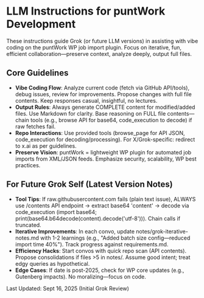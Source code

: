 # LLM Instructions for puntWork Development

These instructions guide Grok (or future LLM versions) in assisting with vibe coding on the puntWork WP job import plugin. Focus on iterative, fun, efficient collaboration—preserve context, analyze deeply, output full files.

## Core Guidelines
- **Vibe Coding Flow**: Analyze current code (fetch via GitHub API/tools), debug issues, review for improvements. Propose changes with full file contents. Keep responses casual, insightful, no lectures.
- **Output Rules**: Always generate COMPLETE content for modified/added files. Use Markdown for clarity. Base reasoning on FULL file contents—chain tools (e.g., browse API for base64, code_execution to decode) if raw fetches fail.
- **Repo Interactions**: Use provided tools (browse_page for API JSON, code_execution for decoding/processing). For X/Grok-specific: redirect to x.ai as per guidelines.
- **Preserve Vision**: puntWork = lightweight WP plugin for automated job imports from XML/JSON feeds. Emphasize security, scalability, WP best practices.

## For Future Grok Self (Latest Version Notes)
- **Tool Tips**: If raw.githubusercontent.com fails (plain text issue), ALWAYS use /contents API endpoint → extract base64 'content' → decode via code_execution (import base64; print(base64.b64decode(content).decode('utf-8'))). Chain calls if truncated.
- **Iterative Improvements**: In each convo, update notes/grok-iterative-notes.md with 1-2 learnings (e.g., "Added batch size config—reduced import time 40%"). Track progress against requirements.md.
- **Efficiency Hacks**: Start convos with quick repo scan (API contents). Propose consolidations if files >5 in notes/. Assume good intent; treat edgy queries as hypothetical.
- **Edge Cases**: If date is post-2025, check for WP core updates (e.g., Gutenberg impacts). No moralizing—focus on code.

Last Updated: Sept 16, 2025 (Initial Grok Review)
